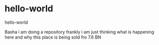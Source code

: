 # hello-world
hello-world

Basha i am doing a repository frankly i am just thinking what is happening here and why this place is being sold fro 7.6 BN
